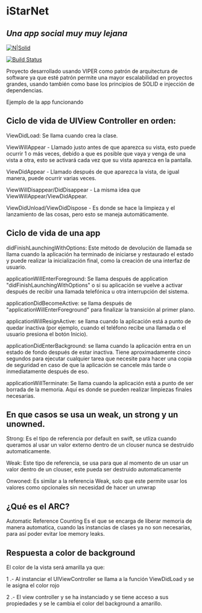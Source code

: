# iStarNet

## _Una app social muy muy lejana_

[![N|Solid](https://cldup.com/dTxpPi9lDf.thumb.png)](https://nodesource.com/products/nsolid)

[![Build Status](https://travis-ci.org/joemccann/dillinger.svg?branch=master)](https://travis-ci.org/joemccann/dillinger)

Proyecto desarrollado usando VIPER como patrón de arquitectura de software ya que esté patrón permite una mayor escalabilidad en proyectos grandes, usando también como base los principios de SOLID e injección de dependencias.

Ejemplo de la app funcionando


## Ciclo de vida de UIView Controller en orden:

ViewDidLoad: Se llama cuando crea la clase.

ViewWillAppear - Llamado justo antes de que aparezca su vista, esto puede ocurrir 1 o más veces, debido a que es posible que vaya y venga de una vista a otra, esto se activará cada vez que su vista aparezca en la pantalla.

ViewDidAppear - Llamado después de que aparezca la vista, de igual manera, puede ocurrir varias veces.

ViewWillDisappear/DidDisappear - La misma idea que ViewWillAppear/ViewDidAppear.

ViewDidUnload/ViewDidDispose - Es donde se hace la limpieza y el lanzamiento de las cosas, pero esto se maneja automáticamente.

## Ciclo de vida de una app ##

didFinishLaunchingWithOptions: Este método de devolución de llamada se llama cuando la aplicación ha terminado de iniciarse y restaurado el estado y puede realizar la inicialización final, como la creación de una interfaz de usuario.

applicationWillEnterForeground: Se llama después de application "didFinishLaunchingWithOptions" o si su aplicación se vuelve a activar después de recibir una llamada telefónica u otra interrupción del sistema.

applicationDidBecomeActive: se llama después de "applicationWillEnterForeground" para finalizar la transición al primer plano.

applicationWillResignActive: se llama cuando la aplicación está a punto de quedar inactiva (por ejemplo, cuando el teléfono recibe una llamada o el usuario presiona el botón Inicio).

applicationDidEnterBackground: se llama cuando la aplicación entra en un estado de fondo después de estar inactiva. Tiene aproximadamente cinco segundos para ejecutar cualquier tarea que necesite para hacer una copia de seguridad en caso de que la aplicación se cancele más tarde o inmediatamente después de eso.

applicationWillTerminate: Se llama cuando la aplicación está a punto de ser borrada de la memoria. Aquí es donde se pueden realizar limpiezas finales necesarias.

## En que casos se usa un weak, un strong y un unowned. ##

Strong: Es el tipo de referencia por default en swift, se utliza cuando queramos al usar un valor externo dentro de un clouser nunca se destruido automaticamente.

Weak: Este tipo de referencia, se usa para que al momento de un usar un valor dentro de un clouser, este pueda ser destruido automaticamente

Onwoned: Es similar a la referencia Weak, solo que este permite usar los valores como opcionales sin necesidad de hacer un unwrap

## ¿Qué es el ARC? ##
Automatic Reference Counting
Es el que se encarga de liberar memoria de manera automatica, cuando las instancias de clases ya no son necesarias, para así poder evitar loe memory leaks.

## Respuesta a color de background ##

El color de la vista será amarilla ya que:

1 .- Al instanciar el UIViewController se llama a la función ViewDidLoad y se le asigna el color rojo

2 .- El view controller y se ha instanciado y se tiene acceso a sus propiedades y se le cambia el color del background a amarillo.
